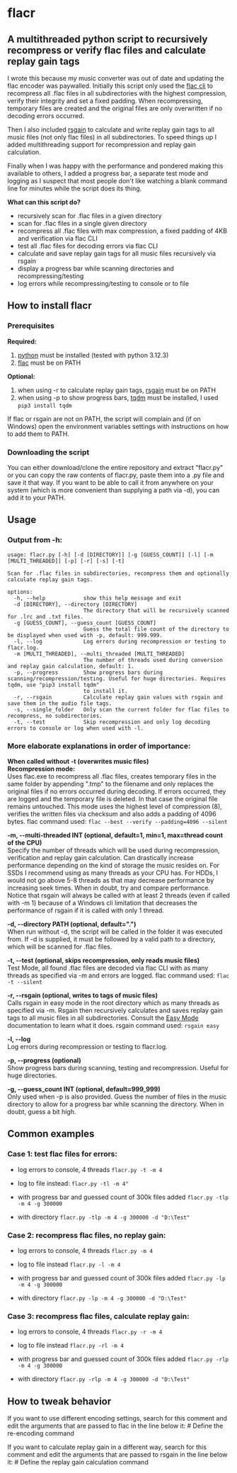 # flacr

## A multithreaded python script to recursively recompress or verify flac files and calculate replay gain tags

I wrote this because my music converter was out of date and updating the flac encoder was paywalled.
Initially this script only used the [flac cli](https://xiph.org/flac/documentation_tools_flac.html) to recompress all .flac files in all subdirectories with the highest compression, verify their integrity and set a fixed padding.
When recompressing, temporary files are created and the original files are only overwritten if no decoding errors occurred.

Then I also included [rsgain](https://github.com/complexlogic/rsgain) to calculate and write replay gain tags to all music files (not only flac files) in all subdirectories.
To speed things up I added multithreading support for recompression and replay gain calculation.

Finally when I was happy with the performance and pondered making this available to others, I added a progress bar, a separate test mode and logging as I suspect that most people don't like watching a blank command line for minutes while the script does its thing.

**What can this script do?**
  * recursively scan for .flac files in a given directory
  * scan for .flac files in a single given directory
  * recompress all .flac files with max compression, a fixed padding of 4KB and verification via flac CLI
  * test all .flac files for decoding errors via flac CLI
  * calculate and save replay gain tags for all music files recursively via rsgain
  * display a progress bar while scanning directories and recompressing/testing
  * log errors while recompressing/testing to console or to file

## How to install flacr

### Prerequisites

**Required:**
1. [python](https://www.python.org/downloads/) must be installed (tested with python 3.12.3)
2. [flac](https://xiph.org/flac/download.html) must be on PATH

**Optional:**
1. when using -r to calculate replay gain tags, [rsgain](https://github.com/complexlogic/rsgain) must be on PATH
2. when using -p to show progress bars, [tqdm](https://github.com/tqdm/tqdm) must be installed, I used `pip3 install tqdm`

If flac or rsgain are not on PATH, the script will complain and (if on Windows) open the environment variables settings with instructions on how to add them to PATH.

### Downloading the script

You can either download/clone the entire repository and extract "flacr.py" or you can copy the raw contents of flacr.py, paste them into a .py file and save it that way.
If you want to be able to call it from anywhere on your system (which is more convenient than supplying a path via -d), you can add it to your PATH.

## Usage

### Output from -h:

```
usage: flacr.py [-h] [-d [DIRECTORY]] [-g [GUESS_COUNT]] [-l] [-m [MULTI_THREADED]] [-p] [-r] [-s] [-t]

Scan for .flac files in subdirectories, recompress them and optionally calculate replay gain tags.

options:
  -h, --help            show this help message and exit
  -d [DIRECTORY], --directory [DIRECTORY]
                        The directory that will be recursively scanned for .lrc and .txt files.
  -g [GUESS_COUNT], --guess_count [GUESS_COUNT]
                        Guess the total file count of the directory to be displayed when used with -p, default: 999.999.
  -l, --log             Log errors during recompression or testing to flacr.log.
  -m [MULTI_THREADED], --multi_threaded [MULTI_THREADED]
                        The number of threads used during conversion and replay gain calculation, default: 1.
  -p, --progress        Show progress bars during scanning/recompression/testing. Useful for huge directories. Requires tqdm, use "pip3 install tqdm"
                        to install it.
  -r, --rsgain          Calculate replay gain values with rsgain and save them in the audio file tags.
  -s, --single_folder   Only scan the current folder for flac files to recompress, no subdirectories.
  -t, --test            Skip recompression and only log decoding errors to console or log when used with -l.
```

### More elaborate explanations in order of importance:

**When called without -t (overwrites music files)**  
**Recompression mode:**  
Uses flac.exe to recompress all .flac files, creates temporary files in the same folder by appending ".tmp" to the filename and only replaces the original files if no errors occurred during decoding. If errors occurred, they are logged and the temporary file is deleted. In that case the original file remains untouched.
This mode uses the highest level of compression (8), verifies the written files via checksum and also adds a padding of 4096 bytes.
flac command used: `flac --best --verify --padding=4096 --silent`

**-m, --multi-threaded INT (optional, default=1, min=1, max=thread count of the CPU)**  
Specify the number of threads which will be used during recompression, verification and replay gain calculation.
Can drastically increase performance depending on the kind of storage the music resides on.
For SSDs I recommend using as many threads as your CPU has.
For HDDs, I would not go above 5-8 threads as that may decrease performance by increasing seek times.
When in doubt, try and compare performance.
Notice that rsgain will always be called with at least 2 threads (even if called with -m 1) because of a Windows cli limitation that decreases the performance of rsgain if it is called with only 1 thread.

**-d, --directory PATH (optional, default=".")**  
When run without -d, the script will be called in the folder it was executed from.
If -d is supplied, it must be followed by a valid path to a directory, which will be scanned for .flac files.

**-t, --test (optional, skips recompression, only reads music files)**  
Test Mode, all found .flac files are decoded via flac CLI with as many threads as specified via -m and errors are logged.
flac command used: `flac -t --silent`

**-r, --rsgain (optional, writes to tags of music files)**  
Calls rsgain in easy mode in the root directory which as many threads as specified via -m. Rsgain then recursively calculates and saves replay gain tags to all music files in all subdirectories. Consult the [Easy Mode](https://github.com/complexlogic/rsgain?tab=readme-ov-file#easy-mode) documentation to learn what it does.
rsgain command used: `rsgain easy`

**-l, --log**  
Log errors during recompression or testing to flacr.log.

**-p, --progress (optional)**  
Show progress bars during scanning, testing and recompression. Useful for huge directories.

**-g, --guess_count INT (optional, default=999_999)**  
Only used when -p is also provided. Guess the number of files in the music directory to allow for a progress bar while scanning the directory. When in doubt, guess a bit high.

## Common examples

### Case 1: test flac files for errors:
* log errors to console, 4 threads
`flacr.py -t -m 4`

* log to file instead:
`flacr.py -tl -m 4"`
  
* with progress bar and guessed count of 300k files added
`flacr.py -tlp -m 4 -g 300000`

* with directory
`flacr.py -tlp -m 4 -g 300000 -d "D:\Test"`

### Case 2: recompress flac files, no replay gain:
* log errors to console, 4 threads
`flacr.py -m 4`
  
* log to file instead
`flacr.py -l -m 4` 

* with progress bar and guessed count of 300k files added
`flacr.py -lp -m 4 -g 300000`

* with directory
`flacr.py -lp -m 4 -g 300000 -d "D:\Test"`

### Case 3: recompress flac files, calculate replay gain:
* log errors to console, 4 threads
`flacr.py -r -m 4`

* log to file instead
`flacr.py -rl -m 4`
  
* with progress bar and guessed count of 300k files added
`flacr.py -rlp -m 4 -g 300000`

* with directory
`flacr.py -rlp -m 4 -g 300000 -d "D:\Test"`

## How to tweak behavior

If you want to use different encoding settings, search for this comment and edit the arguments that are passed to flac in the line below it:
    # Define the re-encoding command

If you want to calculate replay gain in a different way, search for this comment and edit the arguments that are passed to rsgain in the line below it:
    # Define the replay gain calculation command